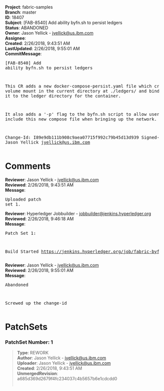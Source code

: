 <strong>Project</strong>: fabric-samples<br><strong>Branch</strong>: master<br><strong>ID</strong>: 18407<br><strong>Subject</strong>: [FAB-8540] Add ability byfn.sh to persist ledgers<br><strong>Status</strong>: ABANDONED<br><strong>Owner</strong>: Jason Yellick - jyellick@us.ibm.com<br><strong>Assignee</strong>:<br><strong>Created</strong>: 2/26/2018, 9:43:51 AM<br><strong>LastUpdated</strong>: 2/26/2018, 9:55:01 AM<br><strong>CommitMessage</strong>:<br><pre>[FAB-8540] Add ability byfn.sh to persist ledgers

This CR adds a new docker-compose-persist.yaml file which creates a
volume mount in the current directory at ./ledgers/<container> and binds
it to the ledger directory for the container.

It also adds a '-p' flag to the byfn.sh script to allow users to include
this new compose file when bringing up the network.

Change-Id: I89e9db111b908c9aea07715f992c79b45d13d939
Signed-off-by: Jason Yellick <jyellick@us.ibm.com>
</pre><h1>Comments</h1><strong>Reviewer</strong>: Jason Yellick - jyellick@us.ibm.com<br><strong>Reviewed</strong>: 2/26/2018, 9:43:51 AM<br><strong>Message</strong>: <pre>Uploaded patch set 1.</pre><strong>Reviewer</strong>: Hyperledger Jobbuilder - jobbuilder@jenkins.hyperledger.org<br><strong>Reviewed</strong>: 2/26/2018, 9:46:18 AM<br><strong>Message</strong>: <pre>Patch Set 1:

Build Started https://jenkins.hyperledger.org/job/fabric-byfn-verify-x86_64/257/</pre><strong>Reviewer</strong>: Jason Yellick - jyellick@us.ibm.com<br><strong>Reviewed</strong>: 2/26/2018, 9:55:01 AM<br><strong>Message</strong>: <pre>Abandoned

Screwed up the change-id</pre><h1>PatchSets</h1><h3>PatchSet Number: 1</h3><blockquote><strong>Type</strong>: REWORK<br><strong>Author</strong>: Jason Yellick - jyellick@us.ibm.com<br><strong>Uploader</strong>: Jason Yellick - jyellick@us.ibm.com<br><strong>Created</strong>: 2/26/2018, 9:43:51 AM<br><strong>UnmergedRevision</strong>: a685d369d2679f4fc234037c4b5657b6e1cdcdd0<br><br></blockquote>